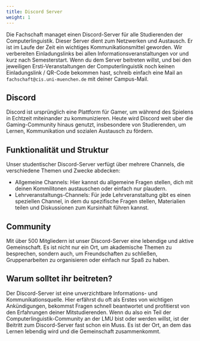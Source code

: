 ```yaml
---
title: Discord Server
weight: 1
---
```


Die Fachschaft managet einen Discord-Server für alle Studierenden der Computerlinguistik. Dieser Server dient zum Netzwerken und Austausch. Er ist im Laufe der Zeit ein wichtiges Kommunikationsmittel geworden. Wir verbereiten Einladungslinks bei allen Informationsveranstaltungen vor und kurz nach Semesterstart. Wenn du dem Server beitreten willst, und bei den jeweiligen Ersti-Veranstaltungen der Computerlinguistik noch keinen Einladungslink / QR-Code bekommen hast, schreib einfach eine Mail an `fachschaft@cis.uni-muenchen.de` mit deiner Campus-Mail.


## Discord
Discord ist ursprünglich eine Plattform für Gamer, um während des Spielens in Echtzeit miteinander zu kommunizieren. Heute wird Discord weit uber die Gaming-Community hinaus genutzt, insbesondere von Studierenden, um Lernen, Kommunikation und sozialen Austausch zu fördern.


## Funktionalität und Struktur
Unser studentischer Discord-Server verfügt über mehrere Channels, die verschiedene Themen und Zwecke abdecken:
- Allgemeine Channels: Hier kannst du allgemeine Fragen stellen, dich mit deinen Kommilitonen austauschen oder einfach nur plaudern.
- Lehrveranstaltungs-Channels: Für jede Lehrveranstaltung gibt es einen speziellen Channel, in dem du spezifische Fragen stellen, Materialien teilen und Diskussionen zum Kursinhalt führen kannst.


## Community
Mit über 500 Mitgliedern ist unser Discord-Server eine lebendige und aktive Gemeinschaft. Es ist nicht nur ein Ort, um akademische Themen zu besprechen, sondern auch, um Freundschaften zu schließen, Gruppenarbeiten zu organisieren oder einfach nur Spaß zu haben.


## Warum solltet ihr beitreten?
Der Discord-Server ist eine unverzichtbare Informations- und Kommunikationsquelle. Hier erfährst du oft als Erstes von wichtigen Ankündigungen, bekommst Fragen schnell beantwortet und profitierst von den Erfahrungen deiner Mitstudierenden. Wenn du also ein Teil der Computerlinguistik-Community an der LMU bist oder werden willst, ist der Beitritt zum Discord-Server fast schon ein Muss. Es ist der Ort, an dem das Lernen lebendig wird und die Gemeinschaft zusammenkommt.